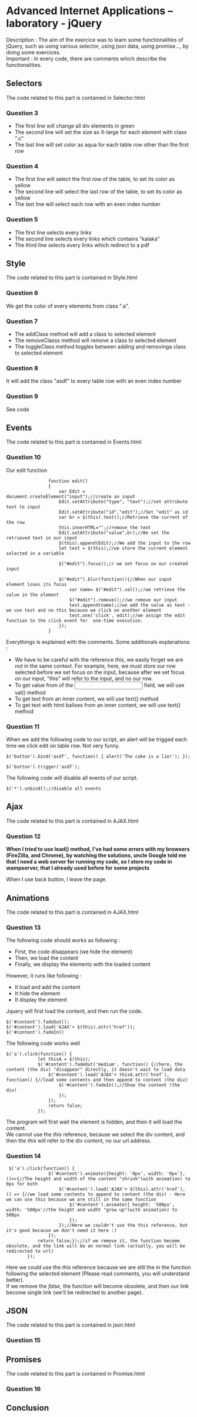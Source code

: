 # Advanced Internet Applications – laboratory - jQuery

Description : The aim of the exercice was to learn some functionalities of jQuery, such as using various selector, using json data, using promise..., by doing some exercices.  
Important : In every code, there are comments which describe the functionalities.  

## Selectors

The code related to this part is contained in Selector.html

### Question 3

* The first line will change all div elements in green
* The second line will set the size as X-large for each element with class ".c"
* The last line will set color as aqua for each table row other than the first row


### Question 4

* The first line will select the first row of the table, to set its color as yellow
* The second line will select the last row of the table, to set its color as yellow
* The last line will select each row with an even index number

### Question 5

* The first line selects every links
* The second line selects every links which contains "kalaka"
* The third line selects every links which redirect to a pdf

## Style

The code related to this part is contained in Style.html

### Question 6

We get the color of every elements from class ".a".

### Question 7

* The addClass method will add a class to selected element
* The removeClasss method will remove a class to selected element
* The toggleClass method toggles between adding and removinga class to selected element

### Question 8

It will add the class "asdf" to every table row with an even index number

### Question 9

See code 

## Events

The code related to this part is contained in Events.html

### Question 10
Our edit function
```
                function edit()
                {
                    var Edit = document.createElement("input");//create an input
                    Edit.setAttribute("type", "text");//set attribute text to input
                    Edit.setAttribute("id","edit");//Set "edit" as id
                    var br = $(this).text();//Retrieve the current of the row
                    this.innerHTML="";//remove the text
                    Edit.setAttribute("value",br);//We set the retrieved text in our input
                    $(this).append(Edit);//We add the input to the row
                    let test = $(this);//we store the current element selected in a variable
                    
                    $("#edit").focus();// we set focus on our created input
                    
                    $("#edit").blur(function(){//When our input element loses its focus
                        var name= $("#edit").val();//we retrieve the value in the element
                        $("#edit").remove();//we remove our input
                        test.append(name);//we add the value as text - we use test and no this because we click on another element
                        test.one('click', edit);//we assign the edit function to the click event for  one-time execution.       
                    });
                }
```

Everythings is explained with the comments.
Some additionals explanations :
* We have to be careful with the reference *this*, we easily forget we are not in the same context. For example, here, we must store our row selected before we set focus on the input, because after we set focus on our input, "this" will refer to the input, and no our row.
* To get value from of the <input> field, we will use val() method
* To get text from an inner content, we will use text() method
* To get text with html balises from an inner content, we will use text() method

### Question 11
When we add the following code to our script, an alert will be trigged each time we click edit on table row. Not very funny.
```
$('button').bind('asdf', function() { alert('The cake is a lie!'); });
```
```
$('button').trigger('asdf');
```

The following code will disable all events of our script.
```
$('*').unbind();//disable all events
```
## Ajax

The code related to this part is contained in AJAX.html

### Question 12
**When I tried to use load() method, I've had some errors with my browsers (FireZilla, and Chrome), by watching the solutions, uncle Google told me that I need a web server for running my code, so I store my code in wampserver, that I already used before for some projects**

When I use back button, I leave the page.


## Animations

The code related to this part is contained in AJAX.html

### Question 13
The following code should works as following :
* First, the code disappears (we hide the element)
* Then, we load the content
* Finally, we display the elements with the loaded content

However, it runs like following :
* It load and add the content
* It hide the element
* It display the element

Jquery will first load the content, and then run the code.
```
$('#content').fadeOut();
$('#content').load('AJAX'+ $(this).attr('href'));
$('#content').fadeIn()
```
The following code works well 

```
$('a').click(function() {
            let thisA = $(this);
            $('#content').fadeOut('medium', function() {//here, the content (the div) "disappear" directly, it doesn't wait to load data
                $('#content').load('AJAX'+ thisA.attr('href'), function() {//load some contents and then append to content (the div)
                    $('#content').fadeIn();//Show the content (the div)
                    });
                });
                return false;
            });
```
The program will first wait the element is hidden, and then it will load the content.  
We cannot use the *this* reference, because we select the div content, and then the *this* will refer to the div content, no our url address.
### Question 14
```
 $('a').click(function() {
                $('#content').animate({height: '0px', width: '0px'}, ()=>{//The height and width of the content "shrink"(with animation) to 0px for both
                    $('#content').load('AJAX'+ $(this).attr('href'), () => {//we load some contents to append to content (the div) - Here we can use this because we are still in the same function 
                        $('#content').animate({ height: '500px', width: '500px'//the height and widht "grow up"(with animation) to 500px
                        });
                    });//Here we couldn't use the this reference, but it's good because we don't need it here :)
                });
            return false;});//if we remove it, the function become obsolete, and the link will be an normal link (actually, you will be redirected to url)
        });
```

Here we could use the *this* reference because we are still the in the function following the selected element (Please read comments, you will understand better).  
If we remove the *false*, the function will become obsolete, and then our link become single link (we'll be redirected to another page).
## JSON

The code related to this part is contained in json.html
### Question 15

## Promises

The code related to this part is contained in Promise.html

### Question 16

## Conclusion
